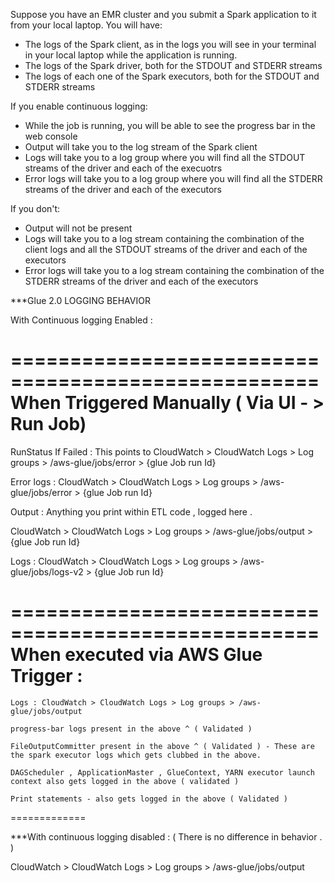Suppose you have an EMR cluster and you submit a Spark application to it from your local laptop. You will have:

* The logs of the Spark client, as in the logs you will see in your terminal in your local laptop while the application is running.
* The logs of the Spark driver, both for the STDOUT and STDERR streams
* The logs of each one of the Spark executors, both for the STDOUT and STDERR streams

If you enable continuous logging:

* While the job is running, you will be able to see the progress bar in the web console
* Output will take you to the log stream of the Spark client
* Logs will take you to a log group where you will find all the STDOUT streams of the driver and each of the execuotrs
* Error logs will take you to a log group where you will find all the STDERR streams of the driver and each of the executors

If you don't:

* Output will not be present
* Logs will take you to a log stream containing the combination of the client logs and all the STDOUT streams of the driver and each of the executors
* Error logs will take you to a log stream containing the combination of the STDERR streams of the driver and each of the executors

***Glue 2.0 LOGGING BEHAVIOR 

With Continuous logging Enabled : 

====================================================
When Triggered Manually ( Via UI - > Run Job)
====================================================

   RunStatus If Failed : This points to CloudWatch > CloudWatch Logs > Log groups > /aws-glue/jobs/error > {glue Job run Id}

  Error logs :  CloudWatch > CloudWatch Logs > Log groups > /aws-glue/jobs/error > {glue Job run Id}

  Output : Anything you print within ETL code , logged here .

  CloudWatch > CloudWatch Logs > Log groups > /aws-glue/jobs/output  > {glue Job run Id}

  Logs : CloudWatch > CloudWatch Logs > Log groups > /aws-glue/jobs/logs-v2 > {glue Job run Id}

====================================================
When executed via AWS Glue Trigger :
====================================================

    Logs : CloudWatch > CloudWatch Logs > Log groups > /aws-glue/jobs/output

    progress-bar logs present in the above ^ ( Validated )

    FileOutputCommitter present in the above ^ ( Validated ) - These are the spark executor logs which gets clubbed in the above.

    DAGScheduler , ApplicationMaster , GlueContext, YARN executor launch context also gets logged in the above ( validated )

    Print statements - also gets logged in the above ( Validated )

=============

***With continuous logging disabled : ( There is no difference in behavior . )

CloudWatch > CloudWatch Logs > Log groups > /aws-glue/jobs/output
